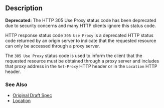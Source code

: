 ## Description

<aside class="alert"><strong>Deprecated:</strong> The HTTP 305 Use Proxy status code has been deprecated due to security concerns and many HTTP clients ignore this status code.</aside>

HTTP response status code `305 Use Proxy` is a deprecated HTTP status code returned by an origin server to indicate that the requested resource can only be accessed through a proxy server.

The `305 Use Proxy` status code is used to inform the client that the requested resource must be obtained through a proxy server and includes that proxy address in the `Set-Proxy` HTTP header or in the `Location` HTTP header.

### See Also

- [Original Draft Spec](https://datatracker.ietf.org/doc/html/draft-cohen-http-305-306-responses-00.txt)
- [Location](https://developer.mozilla.org/en-US/docs/Web/HTTP/Headers/Location)
